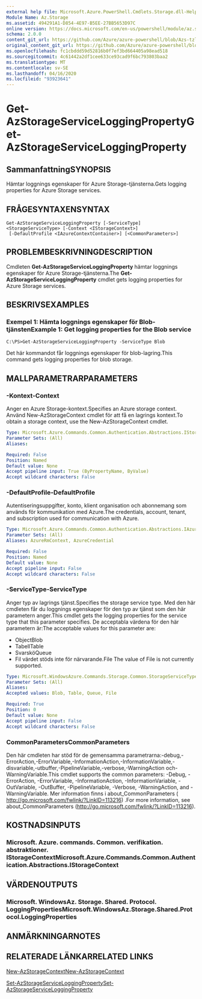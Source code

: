 ```yaml
---
external help file: Microsoft.Azure.PowerShell.Cmdlets.Storage.dll-Help.xml
Module Name: Az.Storage
ms.assetid: 494291A1-D854-4E97-B5EE-27BB5653D97C
online version: https://docs.microsoft.com/en-us/powershell/module/az.storage/get-azstorageserviceloggingproperty
schema: 2.0.0
content_git_url: https://github.com/Azure/azure-powershell/blob/Azs-tzl/src/Storage/Storage.Management/help/Get-AzStorageServiceLoggingProperty.md
original_content_git_url: https://github.com/Azure/azure-powershell/blob/Azs-tzl/src/Storage/Storage.Management/help/Get-AzStorageServiceLoggingProperty.md
ms.openlocfilehash: fc1cbddd59d52816b0f7ef3bd664405a98ead518
ms.sourcegitcommit: 4c61442a2df1cee633ce93cad9f6bc793803baa2
ms.translationtype: MT
ms.contentlocale: sv-SE
ms.lasthandoff: 04/16/2020
ms.locfileid: "93923641"
---
```

# <span data-ttu-id="e46bc-101">Get-AzStorageServiceLoggingProperty</span><span class="sxs-lookup"><span data-stu-id="e46bc-101">Get-AzStorageServiceLoggingProperty</span></span>

## <span data-ttu-id="e46bc-102">Sammanfattning</span><span class="sxs-lookup"><span data-stu-id="e46bc-102">SYNOPSIS</span></span>
<span data-ttu-id="e46bc-103">Hämtar loggnings egenskaper för Azure Storage-tjänsterna.</span><span class="sxs-lookup"><span data-stu-id="e46bc-103">Gets logging properties for Azure Storage services.</span></span>

## <span data-ttu-id="e46bc-104">FRÅGESYNTAXEN</span><span class="sxs-lookup"><span data-stu-id="e46bc-104">SYNTAX</span></span>

```
Get-AzStorageServiceLoggingProperty [-ServiceType] <StorageServiceType> [-Context <IStorageContext>]
 [-DefaultProfile <IAzureContextContainer>] [<CommonParameters>]
```

## <span data-ttu-id="e46bc-105">PROBLEMBESKRIVNING</span><span class="sxs-lookup"><span data-stu-id="e46bc-105">DESCRIPTION</span></span>
<span data-ttu-id="e46bc-106">Cmdleten **Get-AzStorageServiceLoggingProperty** hämtar loggnings egenskaper för Azure Storage-tjänsterna.</span><span class="sxs-lookup"><span data-stu-id="e46bc-106">The **Get-AzStorageServiceLoggingProperty** cmdlet gets logging properties for Azure Storage services.</span></span>

## <span data-ttu-id="e46bc-107">BESKRIVS</span><span class="sxs-lookup"><span data-stu-id="e46bc-107">EXAMPLES</span></span>

### <span data-ttu-id="e46bc-108">Exempel 1: Hämta loggnings egenskaper för Blob-tjänsten</span><span class="sxs-lookup"><span data-stu-id="e46bc-108">Example 1: Get logging properties for the Blob service</span></span>
```
C:\PS>Get-AzStorageServiceLoggingProperty -ServiceType Blob
```

<span data-ttu-id="e46bc-109">Det här kommandot får loggnings egenskaper för blob-lagring.</span><span class="sxs-lookup"><span data-stu-id="e46bc-109">This command gets logging properties for blob storage.</span></span>

## <span data-ttu-id="e46bc-110">MALLPARAMETRAR</span><span class="sxs-lookup"><span data-stu-id="e46bc-110">PARAMETERS</span></span>

### <span data-ttu-id="e46bc-111">-Kontext</span><span class="sxs-lookup"><span data-stu-id="e46bc-111">-Context</span></span>
<span data-ttu-id="e46bc-112">Anger en Azure Storage-kontext.</span><span class="sxs-lookup"><span data-stu-id="e46bc-112">Specifies an Azure storage context.</span></span>
<span data-ttu-id="e46bc-113">Använd New-AzStorageContext cmdlet för att få en lagrings kontext.</span><span class="sxs-lookup"><span data-stu-id="e46bc-113">To obtain a storage context, use the New-AzStorageContext cmdlet.</span></span>

```yaml
Type: Microsoft.Azure.Commands.Common.Authentication.Abstractions.IStorageContext
Parameter Sets: (All)
Aliases:

Required: False
Position: Named
Default value: None
Accept pipeline input: True (ByPropertyName, ByValue)
Accept wildcard characters: False
```

### <span data-ttu-id="e46bc-114">-DefaultProfile</span><span class="sxs-lookup"><span data-stu-id="e46bc-114">-DefaultProfile</span></span>
<span data-ttu-id="e46bc-115">Autentiseringsuppgifter, konto, klient organisation och abonnemang som används för kommunikation med Azure.</span><span class="sxs-lookup"><span data-stu-id="e46bc-115">The credentials, account, tenant, and subscription used for communication with Azure.</span></span>

```yaml
Type: Microsoft.Azure.Commands.Common.Authentication.Abstractions.IAzureContextContainer
Parameter Sets: (All)
Aliases: AzureRmContext, AzureCredential

Required: False
Position: Named
Default value: None
Accept pipeline input: False
Accept wildcard characters: False
```

### <span data-ttu-id="e46bc-116">-ServiceType</span><span class="sxs-lookup"><span data-stu-id="e46bc-116">-ServiceType</span></span>
<span data-ttu-id="e46bc-117">Anger typ av lagrings tjänst.</span><span class="sxs-lookup"><span data-stu-id="e46bc-117">Specifies the storage service type.</span></span>
<span data-ttu-id="e46bc-118">Med den här cmdleten får du loggnings egenskaper för den typ av tjänst som den här parametern anger.</span><span class="sxs-lookup"><span data-stu-id="e46bc-118">This cmdlet gets the logging properties for the service type that this parameter specifies.</span></span>
<span data-ttu-id="e46bc-119">De acceptabla värdena för den här parametern är:</span><span class="sxs-lookup"><span data-stu-id="e46bc-119">The acceptable values for this parameter are:</span></span>
- <span data-ttu-id="e46bc-120">Object</span><span class="sxs-lookup"><span data-stu-id="e46bc-120">Blob</span></span> 
- <span data-ttu-id="e46bc-121">Tabell</span><span class="sxs-lookup"><span data-stu-id="e46bc-121">Table</span></span>
- <span data-ttu-id="e46bc-122">Svarskö</span><span class="sxs-lookup"><span data-stu-id="e46bc-122">Queue</span></span>
- <span data-ttu-id="e46bc-123">Fil värdet stöds inte för närvarande.</span><span class="sxs-lookup"><span data-stu-id="e46bc-123">File The value of File is not currently supported.</span></span>

```yaml
Type: Microsoft.WindowsAzure.Commands.Storage.Common.StorageServiceType
Parameter Sets: (All)
Aliases:
Accepted values: Blob, Table, Queue, File

Required: True
Position: 0
Default value: None
Accept pipeline input: False
Accept wildcard characters: False
```

### <span data-ttu-id="e46bc-124">CommonParameters</span><span class="sxs-lookup"><span data-stu-id="e46bc-124">CommonParameters</span></span>
<span data-ttu-id="e46bc-125">Den här cmdleten har stöd för de gemensamma parametrarna:-debug,-ErrorAction,-ErrorVariable,-InformationAction,-InformationVariable,-disvariable,-utbuffer,-PipelineVariable,-verbose,-WarningAction och-WarningVariable.</span><span class="sxs-lookup"><span data-stu-id="e46bc-125">This cmdlet supports the common parameters: -Debug, -ErrorAction, -ErrorVariable, -InformationAction, -InformationVariable, -OutVariable, -OutBuffer, -PipelineVariable, -Verbose, -WarningAction, and -WarningVariable.</span></span> <span data-ttu-id="e46bc-126">Mer information finns i about_CommonParameters ( http://go.microsoft.com/fwlink/?LinkID=113216) .</span><span class="sxs-lookup"><span data-stu-id="e46bc-126">For more information, see about_CommonParameters (http://go.microsoft.com/fwlink/?LinkID=113216).</span></span>

## <span data-ttu-id="e46bc-127">KOSTNADS</span><span class="sxs-lookup"><span data-stu-id="e46bc-127">INPUTS</span></span>

### <span data-ttu-id="e46bc-128">Microsoft. Azure. commands. Common. verifikation. abstraktioner. IStorageContext</span><span class="sxs-lookup"><span data-stu-id="e46bc-128">Microsoft.Azure.Commands.Common.Authentication.Abstractions.IStorageContext</span></span>

## <span data-ttu-id="e46bc-129">VÄRDEN</span><span class="sxs-lookup"><span data-stu-id="e46bc-129">OUTPUTS</span></span>

### <span data-ttu-id="e46bc-130">Microsoft. WindowsAz. Storage. Shared. Protocol. LoggingProperties</span><span class="sxs-lookup"><span data-stu-id="e46bc-130">Microsoft.WindowsAz.Storage.Shared.Protocol.LoggingProperties</span></span>

## <span data-ttu-id="e46bc-131">ANMÄRKNINGAR</span><span class="sxs-lookup"><span data-stu-id="e46bc-131">NOTES</span></span>

## <span data-ttu-id="e46bc-132">RELATERADE LÄNKAR</span><span class="sxs-lookup"><span data-stu-id="e46bc-132">RELATED LINKS</span></span>

[<span data-ttu-id="e46bc-133">New-AzStorageContext</span><span class="sxs-lookup"><span data-stu-id="e46bc-133">New-AzStorageContext</span></span>](./New-AzStorageContext.md)

[<span data-ttu-id="e46bc-134">Set-AzStorageServiceLoggingProperty</span><span class="sxs-lookup"><span data-stu-id="e46bc-134">Set-AzStorageServiceLoggingProperty</span></span>](./Set-AzStorageServiceLoggingProperty.md)


